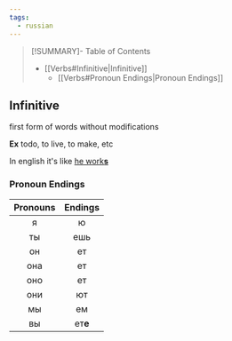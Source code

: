 ```yaml
---
tags:
  - russian
---
```


>[!SUMMARY]- Table of Contents
>   - [[Verbs#Infinitive|Infinitive]]
>      - [[Verbs#Pronoun Endings|Pronoun Endings]]
## Infinitive
first form of words without modifications

**Ex**
todo, to live, to make, etc

In english it's like <u>he work**s**</u>

### Pronoun Endings
| Pronouns | Endings |
| :------: | :-----: |
|    я     |    ю    |
|    ты    |   ешь   |
|    он    |   ет    |
|   она    |   ет    |
|   оно    |   ет    |
|   они    |   ют    |
|    мы    |   ем    |
|    вы    | ет**e** |
